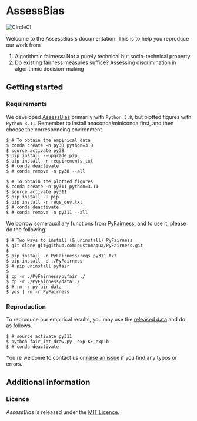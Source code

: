 # AssessBias

![CircleCI](https://img.shields.io/circleci/build/github/eustomaqua/AssessBias/master)
<!--
[![Documentation Status](https://readthedocs.org/projects/assessbias/badge/?version=latest)](https://assessbias.readthedocs.io/en/latest/?badge=latest)
-->


Welcome to the AssessBias's documentation. This is to help you reproduce our work from

1. Algorithmic fairness: Not a purely technical but socio-technical property
2. Do existing fairness measures suffice? Assessing discrimination in algorithmic decision-making


## Getting started

### Requirements

We developed [AssessBias](https://github.com/eustomaqua/AssessBias) primarily with ``Python 3.8``, but plotted figures with ``Python 3.11``. Remember to install anaconda/miniconda first, and then choose the corresponding environment.

```shell
$ # To obtain the empirical data
$ conda create -n py38 python=3.8
$ source activate py38
$ pip install --upgrade pip
$ pip install -r requirements.txt
$ # conda deactivate
$ # conda remove -n py38 --all
```
```shell
$ # To obtain the plotted figures
$ conda create -n py311 python=3.11
$ source activate py311
$ pip install -U pip
$ pip install -r reqs_dev.txt
$ # conda deactivate
$ # conda remove -n py311 --all
```

We borrow some auxiliary functions from [PyFairness](https://github.com/eustomaqua/PyFairness), and to use it, please do the following.

```shell
$ # Two ways to install (& uninstall) PyFairness
$ git clone git@github.com:eustomaqua/PyFairness.git
$
$ pip install -r PyFairness/reqs_py311.txt
$ pip install -e ./PyFairness
$ # pip uninstall pyfair
$
$ cp -r ./PyFairness/pyfair ./
$ cp -r ./PyFairness/data ./
$ # rm -r pyfair data
$ yes | rm -r PyFairness
```

### Reproduction

To reproduce our empirical results, you may use the [released data](https://github.com/eustomaqua/AssessBias/tree/master/findings) and do as follows.

```shell
$ # source activate py311
$ python fair_int_draw.py -exp KF_exp1b
$ # conda deactivate
```

You're welcome to contact us or [raise an issue](https://github.com/eustomaqua/AssessBias/issues) if you find any typos or errors.


## Additional information

### Licence

*AssessBias* is released under the [MIT Licence](./LICENSE).

